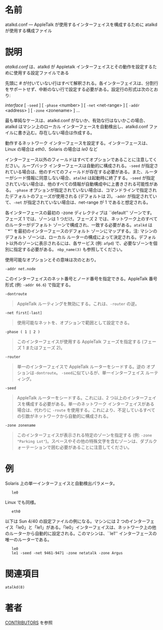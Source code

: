 # 名前

atalkd.conf — AppleTalk が使用するインターフェイスを構成するために atalkd が使用する構成ファイル

# 説明

*atalkd.conf* は、atalkd が Appletalk
インターフェイスとその動作を設定するために使用する設定ファイルである

先頭に *\#*
が付いていない行はすべて解釈される。各インターフェイスは、分割行をサポートせず、中断のない行で設定する必要がある。設定行の形式は次のとおり:

*interface* \[ `-seed` \] \[ `-phase` \<number\> \] \[ `-net`
\<net-range\> \] \[ `-addr` \<address\> \] \[ `-zone` \<zonename\> \]
...

最も単純なケースは、atalkd.conf がないか、有効な行はないかこの場合、atalkd はマシン上のローカル
インターフェースを自動検出し、atalkd.conf ファイルに書き込む。存在しない場合は作成する。

動作するネットワーク インターフェースを設定する。インターフェースは、Linux の場合は *eth0*、Solaris の場合は *le0* など

インターフェース以外のフィールドはすべてオプションであることに注意してください。ループバック インターフェースは自動的に構成される。`-seed`
が指定されている場合は、他のすべてのフィールドが存在する必要がある。また、ルーターがシード情報に同意しない場合、`atalkd`
は起動時に終了する。`-seed` が指定されていない場合は、他のすべての情報が自動構成中に上書きされる可能性がある。 `-phase`
オプションが指定されていない場合は、コマンドラインで指定されたデフォルトのフェーズが使用される (デフォルトは 2)。`-addr`
が指定されていて、`-net` が指定されていない場合は、net-range が 1 であると想定される。

各インターフェースの最初の -zone ディレクティブは \`\`default'' ゾーンです。フェーズ 1 では、ゾーンは 1 つだけ。フェーズ 2
では、ネットワーク上のすべてのルーターがデフォルト ゾーンで構成され、一致する必要がある。`atalkd` は \`\`\*''
を最初のインターフェースのデフォルト ゾーンにマップする。注: マシンのデフォルト ゾーンは、ローカル
ルーターの構成によって決定される。デフォルト以外のゾーンに表示されるには、各サービス (例: `afpd`)
で、必要なゾーンを個別に指定する必要がある。 `nbp_name(3)` も参照してください。

使用可能なオプションとその意味は次のとおり。

`-addr net.node`

このインターフェイスのネット番号とノード番号を指定できる。AppleTalk 番号形式 (例: `-addr 66.6`) で指定する。

`-dontroute`

> AppleTalk ルーティングを無効にする。これは、`-router` の逆。

`-net first[-last]`

> 使用可能なネットを、オプションで範囲として設定できる。

`-phase ( 1 | 2 )`

> このインターフェイスが使用する AppleTalk フェーズを指定する (フェーズ 1 またはフェーズ 2)。

`-router`

> 単一のインターフェイスで AppleTalk ルーターをシードする。逆の オプションは`-dontroute`。 `-seed`に似ているが、単一インターフェイス ルーティング。

`-seed`

> AppleTalk ルーターをシードする。これには、2 つ以上のインターフェイスを構成する必要がある。単一のネットワーク インターフェイスがある場合は、代わりに `-route` を使用する。これにより、不足しているすべての引数がネットワークから自動的に構成される。

`-zone zonename`

> このインターフェイスが表示される特定のゾーンを指定する (例: `-zone "Parking Lot"`)。スペースやその他の特殊文字を含むゾーンは、ダブルクォーテーションで囲む必要があることに注意してください。

# 例

Solaris 上の単一インターフェイスと自動検出パラメータ。

       le0

Linux でも同様。

       eth0

以下は Sun 4/40 の設定ファイルの例になる。マシンには 2
つのインターフェイス「le0」と「le1」がある。「le0」インターフェイスは、ネットワーク上の他のルーターから自動的に設定される。このマシンは、\`\`le1''
インターフェースの唯一のルーターである。

       le0
       le1 -seed -net 9461-9471 -zone netatalk -zone Argus

# 関連項目

`atalkd(8)`

# 著者

[CONTRIBUTORS](https://netatalk.io/contributors) を参照
